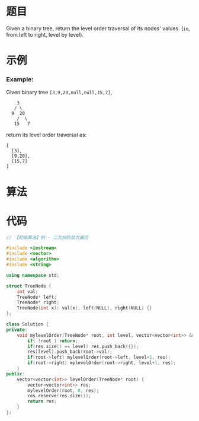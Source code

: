 # 题目

Given a binary tree, return the level order traversal of its nodes' values. (`ie`, from left to right, level by level).



# 示例

### Example:

Given binary tree `[3,9,20,null,null,15,7]`,

```
    3
   / \
  9  20
    /  \
   15   7
```

return its level order traversal as:

```
[
  [3],
  [9,20],
  [15,7]
]
```



# 算法





# 代码

```c++
// 【初级算法】树 - 二叉树的层次遍历

#include <iostream>
#include <vector>
#include <algorithm>
#include <string>

using namespace std;

struct TreeNode {
    int val;
    TreeNode* left;
    TreeNode* right;
    TreeNode(int x): val(x), left(NULL), right(NULL) {}
};

class Solution {
private:
    void mylevelOrder(TreeNode* root, int level, vector<vector<int>> &res) {
        if( !root ) return;
        if(res.size() == level) res.push_back({});
        res[level].push_back(root->val);
        if(root->left) mylevelOrder(root->left, level+1, res);
        if(root->right) mylevelOrder(root->right, level+1, res);
    }
public:
    vector<vector<int>> levelOrder(TreeNode* root) {
        vector<vector<int>> res;
        mylevelOrder(root, 0, res);
        res.reserve(res.size());
        return res;
    }
};

```

